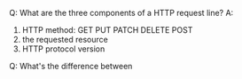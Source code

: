 Q: What are the three components of a HTTP request line?
A: 
1) HTTP method: GET PUT PATCH DELETE POST 
2) the requested resource
3) HTTP protocol version

Q: What's the difference between 